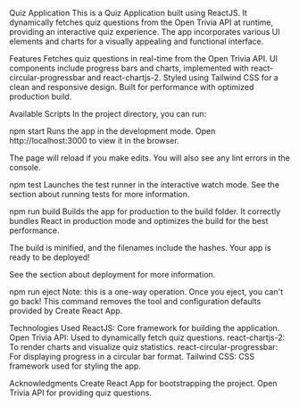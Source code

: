 Quiz Application
This is a Quiz Application built using ReactJS. It dynamically fetches quiz questions from the Open Trivia API at runtime, providing an interactive quiz experience. The app incorporates various UI elements and charts for a visually appealing and functional interface.

Features
Fetches quiz questions in real-time from the Open Trivia API.
UI components include progress bars and charts, implemented with react-circular-progressbar and react-chartjs-2.
Styled using Tailwind CSS for a clean and responsive design.
Built for performance with optimized production build.

Available Scripts
In the project directory, you can run:

npm start
Runs the app in the development mode.
Open http://localhost:3000 to view it in the browser.

The page will reload if you make edits.
You will also see any lint errors in the console.

npm test
Launches the test runner in the interactive watch mode.
See the section about running tests for more information.

npm run build
Builds the app for production to the build folder.
It correctly bundles React in production mode and optimizes the build for the best performance.

The build is minified, and the filenames include the hashes.
Your app is ready to be deployed!

See the section about deployment for more information.

npm run eject
Note: this is a one-way operation. Once you eject, you can't go back!
This command removes the tool and configuration defaults provided by Create React App.

Technologies Used
ReactJS: Core framework for building the application.
Open Trivia API: Used to dynamically fetch quiz questions.
react-chartjs-2: To render charts and visualize quiz statistics.
react-circular-progressbar: For displaying progress in a circular bar format.
Tailwind CSS: CSS framework used for styling the app.

Acknowledgments
Create React App for bootstrapping the project.
Open Trivia API for providing quiz questions.

